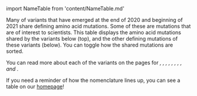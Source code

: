 import NameTable from 'content/NameTable.md'

Many of variants that have emerged at the end of 2020 and beginning of 2021 share defining amino acid mutations. Some of these are mutations that are of interest to scientists. This table displays the amino acid mutations shared by the variants below (top), and the other defining mutations of these variants (below). You can toggle how the shared mutations are sorted.

You can read more about each of the variants on the pages for <Var name="20I (Alpha, V1)" prefix=""/>, <Var name="20H (Beta, V2)" prefix=""/>, <Var name="20J (Gamma, V3)" prefix=""/>, <Var name="21A (Delta)" prefix=""/>, <Var name="21B (Kappa)" prefix=""/>, <Var name="21C (Epsilon)" prefix=""/>, <Var name="21D (Eta)" prefix=""/>, <Var name="21F (Iota)" prefix=""/>, and <Var name="21H (Mu)" prefix=""/>.

If you need a reminder of how the nomenclature lines up, you can see a table on our [homepage](/)!

